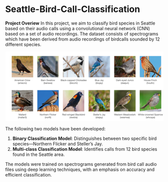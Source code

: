 # Seattle-Bird-Call-Classification
**Project Overiew**
In this project, we aim to classify bird species in Seattle based on their audio calls using a convolutional neural network (CNN) based on a set of audio recordings. The dataset consists of spectrograms which have been derived from audio recordings of birdcalls sounded by 12 different species.

![Birds](https://github.com/Hrish52/Seattle-Bird-Call-Classification/blob/main/Birds.png)

The following two models have been developed:
1. **Binary Classification Model**: Distinguishes between two specific bird species—Northern Flicker and Steller’s Jay.
2. **Multi-class Classification Model**: Identifies calls from 12 bird species found in the Seattle area.

The models were trained on spectrograms generated from bird call audio files using deep learning techniques, with an emphasis on accuracy and efficient classification.
